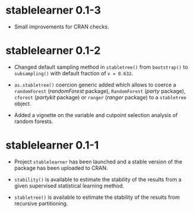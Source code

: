 # stablelearner 0.1-3

* Small improvements for CRAN checks.


# stablelearner 0.1-2

* Changed default sampling method in `stabletree()` from `bootstrap()` to
  `subsampling()` with default fraction of `v = 0.632`.

* `as.stabletree()` coercion generic added which allows to coerce a
  `randomForest` (_randomForest_ package), `RandomForest` (_party_ package), 
  `cforest` (_partykit_ package) or `ranger` (_ranger_ package) to a
  `stabletree` object.

* Added a vignette on the variable and cutpoint selection analysis of
  random forests.


# stablelearner 0.1-1

* Project `stablelearner` has been launched and a stable version of the 
  package has been uploaded to CRAN.

* `stability()` is available to estimate the stability of the results
  from a given supervised statistical learning method.

* `stabletree()` is available to estimate the stability of the results
  from recursive partitioning.

